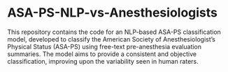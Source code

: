 # ASA-PS-NLP-vs-Anesthesiologists
This repository contains the code for an NLP-based ASA-PS classification model, developed to classify the American Society of Anesthesiologist’s Physical Status (ASA-PS) using free-text pre-anesthesia evaluation summaries. The model aims to provide a consistent and objective classification, improving upon the variability seen in human raters.
